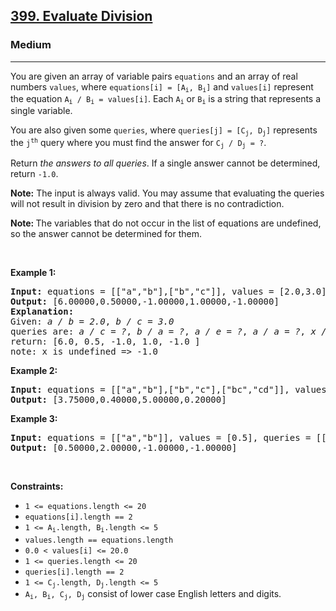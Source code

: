 <h2><a href="https://leetcode.com/problems/evaluate-division/">399. Evaluate Division</a></h2><h3>Medium</h3><hr><div><p>You are given an array of variable pairs <code>equations</code> and an array of real numbers <code>values</code>, where <code>equations[i] = [A<sub>i</sub>, B<sub>i</sub>]</code> and <code>values[i]</code> represent the equation <code>A<sub>i</sub> / B<sub>i</sub> = values[i]</code>. Each <code>A<sub>i</sub></code> or <code>B<sub>i</sub></code> is a string that represents a single variable.</p>

<p>You are also given some <code>queries</code>, where <code>queries[j] = [C<sub>j</sub>, D<sub>j</sub>]</code> represents the <code>j<sup>th</sup></code> query where you must find the answer for <code>C<sub>j</sub> / D<sub>j</sub> = ?</code>.</p>

<p>Return <em>the answers to all queries</em>. If a single answer cannot be determined, return <code>-1.0</code>.</p>

<p><strong>Note:</strong> The input is always valid. You may assume that evaluating the queries will not result in division by zero and that there is no contradiction.</p>

<p><strong>Note:&nbsp;</strong>The variables that do not occur in the list of equations are undefined, so the answer cannot be determined for them.</p>

<p>&nbsp;</p>
<p><strong class="example">Example 1:</strong></p>

<pre style="position: relative;"><strong>Input:</strong> equations = [["a","b"],["b","c"]], values = [2.0,3.0], queries = [["a","c"],["b","a"],["a","e"],["a","a"],["x","x"]]
<strong>Output:</strong> [6.00000,0.50000,-1.00000,1.00000,-1.00000]
<strong>Explanation:</strong> 
Given: <em>a / b = 2.0</em>, <em>b / c = 3.0</em>
queries are: <em>a / c = ?</em>, <em>b / a = ?</em>, <em>a / e = ?</em>, <em>a / a = ?</em>, <em>x / x = ? </em>
return: [6.0, 0.5, -1.0, 1.0, -1.0 ]
note: x is undefined =&gt; -1.0<div class="open_grepper_editor" title="Edit &amp; Save To Grepper"></div></pre>

<p><strong class="example">Example 2:</strong></p>

<pre style="position: relative;"><strong>Input:</strong> equations = [["a","b"],["b","c"],["bc","cd"]], values = [1.5,2.5,5.0], queries = [["a","c"],["c","b"],["bc","cd"],["cd","bc"]]
<strong>Output:</strong> [3.75000,0.40000,5.00000,0.20000]
<div class="open_grepper_editor" title="Edit &amp; Save To Grepper"></div></pre>

<p><strong class="example">Example 3:</strong></p>

<pre style="position: relative;"><strong>Input:</strong> equations = [["a","b"]], values = [0.5], queries = [["a","b"],["b","a"],["a","c"],["x","y"]]
<strong>Output:</strong> [0.50000,2.00000,-1.00000,-1.00000]
<div class="open_grepper_editor" title="Edit &amp; Save To Grepper"></div></pre>

<p>&nbsp;</p>
<p><strong>Constraints:</strong></p>

<ul>
	<li><code>1 &lt;= equations.length &lt;= 20</code></li>
	<li><code>equations[i].length == 2</code></li>
	<li><code>1 &lt;= A<sub>i</sub>.length, B<sub>i</sub>.length &lt;= 5</code></li>
	<li><code>values.length == equations.length</code></li>
	<li><code>0.0 &lt; values[i] &lt;= 20.0</code></li>
	<li><code>1 &lt;= queries.length &lt;= 20</code></li>
	<li><code>queries[i].length == 2</code></li>
	<li><code>1 &lt;= C<sub>j</sub>.length, D<sub>j</sub>.length &lt;= 5</code></li>
	<li><code>A<sub>i</sub>, B<sub>i</sub>, C<sub>j</sub>, D<sub>j</sub></code> consist of lower case English letters and digits.</li>
</ul>
</div>